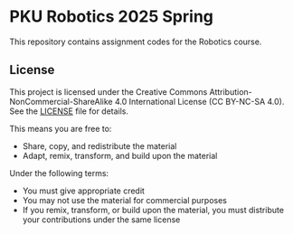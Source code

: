 # PKU Robotics 2025 Spring

This repository contains assignment codes for the Robotics course.

## License

This project is licensed under the Creative Commons Attribution-NonCommercial-ShareAlike 4.0 International License (CC BY-NC-SA 4.0). See the [LICENSE](LICENSE) file for details.

This means you are free to:
- Share, copy, and redistribute the material
- Adapt, remix, transform, and build upon the material

Under the following terms:
- You must give appropriate credit
- You may not use the material for commercial purposes
- If you remix, transform, or build upon the material, you must distribute your contributions under the same license 